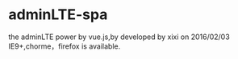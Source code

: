 # adminLTE-spa
the adminLTE power by vue.js,by developed by xixi on 2016/02/03
IE9+,chorme，firefox is available.
